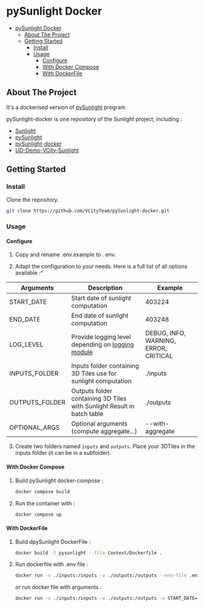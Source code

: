 # pySunlight Docker

<!-- TOC -->

- [pySunlight Docker](#pysunlight-docker)
  - [About The Project](#about-the-project)
  - [Getting Started](#getting-started)
    - [Install](#install)
    - [Usage](#usage)
      - [Configure](#configure)
      - [With Docker Compose](#with-docker-compose)
      - [With DockerFile](#with-dockerfile)

<!-- /TOC -->

## About The Project

It's a dockerised version of [pySunlight](https://github.com/VCityTeam/pySunlight) program.  

pySunlight-docker is one repository of the Sunlight project, including :

- [Sunlight](https://github.com/VCityTeam/Sunlight)
- [pySunlight](https://github.com/VCityTeam/pySunlight)
- [pySunlight-docker](https://github.com/VCityTeam/pySunlight-docker)
- [UD-Demo-VCity-Sunlight](https://github.com/VCityTeam/UD-Demo-VCity-Sunlight)

## Getting Started

### Install

Clone the repository.

```bash
git clone https://github.com/VCityTeam/pySunlight-docker.git
```

### Usage

#### Configure

1. Copy and rename .env.example to . env.

2. Adapt the configuration to your needs. Here is a full list of all options available :^

| Arguments             | Description                                                                                                           | Example                                |
| --------------------- | --------------------------------------------------------------------------------------------------------------------- | -------------------------------------- |
| START_DATE            | Start date of sunlight computation                                                                                    | 403224                                 |
| END_DATE              | End date of sunlight computation                                                                                      | 403248                                 |
| LOG_LEVEL             | Provide logging level depending on [logging module](https://docs.python.org/3/howto/logging.html#when-to-use-logging) | DEBUG, INFO, WARNING, ERROR, CRITICAL  |
| INPUTS_FOLDER         | Inputs folder containing 3D Tiles use for sunlight computation                                                        | ./inputs                               |
| OUTPUTS_FOLDER        | Outputs folder containing 3D Tiles with Sunlight Result in batch table                                                | ./outputs                              |
| OPTIONAL_ARGS         | Optional arguments (compute aggregate...)                                                                             | --with-aggregate                       |

3. Create two folders named `inputs` and `outputs`. Place your 3DTiles in the inputs folder (it can be in a subfolder).

#### With Docker Compose

1. Build pySunlight docker-compose :

   ```bash
   docker compose build
   ```

2. Run the container with :

   ```bash
   docker compose up
   ```

#### With DockerFile

1. Build dpySunlight DockerFile :

   ```bash
   docker build -t pysunlight --file Context/Dockerfile .
   ```

2. Run dockerfile with .env file :

   ```bash
   docker run -v ./inputs:/inputs -v ./outputs:/outputs --env-file .env pysunlight
   ```

   or run docker file with arguments :

   ```bash
   docker run -v ./inputs:/inputs -v ./outputs:/outputs -e START_DATE=403224 -e END_DATE=403248 -e LOG_LEVEL=DEBUG -e OPTIONAL_ARGS=--with-aggregate pysunlight
   ```
